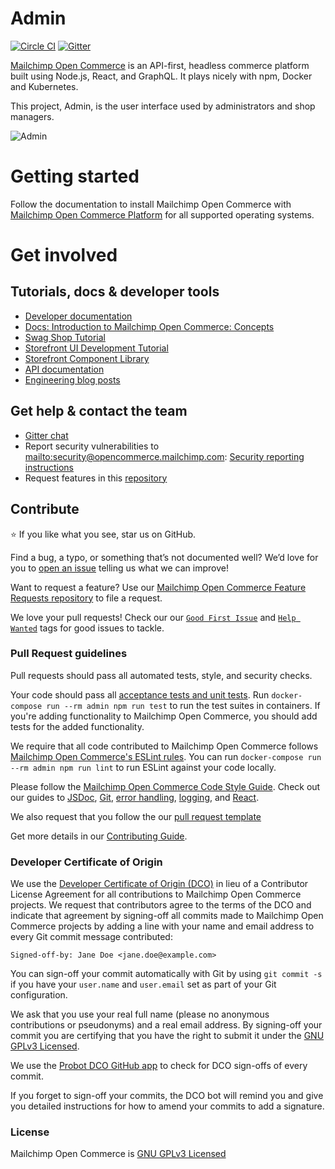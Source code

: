 # Admin

[![Circle CI](https://circleci.com/gh/reactioncommerce/reaction.svg?style=svg)](https://circleci.com/gh/reactioncommerce/reaction) [![Gitter](https://badges.gitter.im/JoinChat.svg)](https://gitter.im/reactioncommerce/reaction?utm_source=badge&utm_medium=badge&utm_campaign=pr-badge&utm_content=badge)

[Mailchimp Open Commerce](http://mailchimp-open-commerce.com) is an API-first, headless commerce platform built using Node.js, React, and GraphQL. It plays nicely with npm, Docker and Kubernetes.

This project, Admin, is the user interface used by administrators and shop managers.

![Admin](https://user-images.githubusercontent.com/20409254/61161477-bb033c80-a4b8-11e9-9c5e-4f4f6a68b8d0.png)

# Getting started

Follow the documentation to install Mailchimp Open Commerce with [Mailchimp Open Commerce Platform](https://docs.reactioncommerce.com/docs/installation-reaction-platform) for all supported operating systems.

# Get involved

## Tutorials, docs & developer tools

- [Developer documentation](https://docs.reactioncommerce.com)
- [Docs: Introduction to Mailchimp Open Commerce:  Concepts](https://docs.reactioncommerce.com/docs/concepts-intro)
- [Swag Shop Tutorial](https://docs.reactioncommerce.com/docs/swag-shop-1)
- [Storefront UI Development Tutorial](https://docs.reactioncommerce.com/docs/storefront-intro)
- [Storefront Component Library](http://designsystem.reactioncommerce.com/)
- [API documentation](http://api.docs.reactioncommerce.com)
- [Engineering blog posts](https://blog.reactioncommerce.com/tag/engineering/)

## Get help & contact the team

- [Gitter chat](https://gitter.im/reactioncommerce/reaction)
- Report security vulnerabilities to <mailto:security@opencommerce.mailchimp.com>: [Security reporting instructions](https://docs.reactioncommerce.com/reaction-docs/trunk/reporting-vulnerabilities)
- Request features in this [repository](https://github.com/mailchimp-open-commerce/feature-requests/)

## Contribute

:star: If you like what you see, star us on GitHub.

Find a bug, a typo, or something that’s not documented well? We’d love for you to [open an issue](https://github.com/mailchimp-open-commerce/admin/issues) telling us what we can improve!

Want to request a feature? Use our [Mailchimp Open Commerce Feature Requests repository](https://github.com/mailchimp-open-commerce/feature-requests) to file a request.

We love your pull requests! Check our our [`Good First Issue`](https://github.com/mailchimp-open-commerce/admin/issues?q=is%3Aopen+is%3Aissue+label%3A%22good+first+issue%22) and [`Help Wanted`](https://github.com/mailchimp-open-commerce/admin/issues?q=label%3A%22help+wanted%22) tags for good issues to tackle.

### Pull Request guidelines
Pull requests should pass all automated tests, style, and security checks.

Your code should pass all [acceptance tests and unit tests](https://docs.reactioncommerce.com/docs/trunk/testing). Run `docker-compose run --rm admin npm run test` to run the test suites in containers. If you're adding functionality to Mailchimp Open Commerce, you should add tests for the added functionality.

We require that all code contributed to Mailchimp Open Commerce follows [Mailchimp Open Commerce's ESLint rules](https://github.com/mailchimp-open-commerce/eslint-config). You can run `docker-compose run --rm admin npm run lint` to run ESLint against your code locally.

Please follow the [Mailchimp Open Commerce Code Style Guide](https://docs.reactioncommerce.com/docs/styleguide). Check out our guides to [JSDoc](https://docs.reactioncommerce.com/docs/jsdoc-style-guide), [Git](https://docs.reactioncommerce.com/docs/git-style-guide), [error handling](https://docs.reactioncommerce.com/docs/error-handling-guide), [logging](https://docs.reactioncommerce.com/docs/logging), and [React](https://docs.reactioncommerce.com/docs/react-best-practices).

We also request that you follow the our [pull request template](https://docs.reactioncommerce.com/docs/contributing-to-reaction#fill-out-the-pull-request-template)

Get more details in our [Contributing Guide](https://docs.reactioncommerce.com/docs/contributing-to-reaction).

### Developer Certificate of Origin
We use the [Developer Certificate of Origin (DCO)](https://developercertificate.org/) in lieu of a Contributor License Agreement for all contributions to Mailchimp Open Commerce projects. We request that contributors agree to the terms of the DCO and indicate that agreement by signing-off all commits made to Mailchimp Open Commerce projects by adding a line with your name and email address to every Git commit message contributed:
```
Signed-off-by: Jane Doe <jane.doe@example.com>
```

You can sign-off your commit automatically with Git by using `git commit -s` if you have your `user.name` and `user.email` set as part of your Git configuration.

We ask that you use your real full name (please no anonymous contributions or pseudonyms) and a real email address. By signing-off your commit you are certifying that you have the right to submit it under the [GNU GPLv3 Licensed](./LICENSE.md).

We use the [Probot DCO GitHub app](https://github.com/apps/dco) to check for DCO sign-offs of every commit.

If you forget to sign-off your commits, the DCO bot will remind you and give you detailed instructions for how to amend your commits to add a signature.

### License
Mailchimp Open Commerce is [GNU GPLv3 Licensed](./LICENSE.md)
